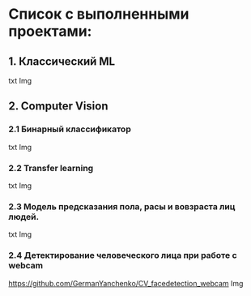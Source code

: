 # Список с выполненными проектами:
## 1. Классический ML
txt
Img
## 2. Computer Vision
### 2.1 Бинарный классификатор 
txt
Img
### 2.2 Transfer learning
txt
Img
### 2.3 Модель предсказания пола, расы и вовзраста лиц людей.
txt
Img
### 2.4 Детектирование человеческого лица при работе с webcam
https://github.com/GermanYanchenko/CV_facedetection_webcam
Img
